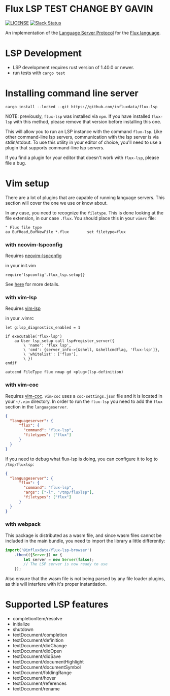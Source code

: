 # Flux LSP TEST CHANGE BY GAVIN

[![LICENSE](https://img.shields.io/github/license/influxdata/flux-lsp.svg)](https://github.com/influxdata/flux-lsp/blob/master/LICENSE)
[![Slack Status](https://img.shields.io/badge/slack-join_chat-white.svg?logo=slack&style=social)](https://www.influxdata.com/slack)

An implementation of the [Language Server Protocol](https://microsoft.github.io/language-server-protocol/) for the [Flux language](https://github.com/influxdata/flux).

# LSP Development

* LSP development requires rust version of 1.40.0 or newer.
* run tests with `cargo test`

# Installing command line server

```
cargo install --locked --git https://github.com/influxdata/flux-lsp
```

NOTE: previously, `flux-lsp` was installed via `npm`. If you have installed `flux-lsp`
with this method, please remove that version before installing this one.

This will allow you to run an LSP instance with the command `flux-lsp`. Like other
command-line lsp servers, communication with the lsp server is via stdin/stdout. To use
this utility in your editor of choice, you'll need to use a plugin that supports
command-line lsp servers.

If you find a plugin for your editor that doesn't work with `flux-lsp`, please file a bug.

# Vim setup

There are a lot of plugins that are capable of running language servers. This section will cover the one we use or know about.

In any case, you need to recognize the `filetype`. This is done looking at the file extension, in our case `.flux`. You should place this in your `vimrc` file:

```vimrc
" Flux file type
au BufRead,BufNewFile *.flux        set filetype=flux
```

### with neovim-lspconfig

Requires [neovim-lspconfig](https://github.com/neovim/nvim-lspconfig)

in your init.vim

```vimrc
require'lspconfig'.flux_lsp.setup{}
```

See [here](https://github.com/neovim/nvim-lspconfig/blob/master/doc/server_configurations.md#flux_lsp) for more details.

### with vim-lsp
Requires [vim-lsp](https://github.com/prabirshrestha/vim-lsp)

in your .vimrc

```vimrc
let g:lsp_diagnostics_enabled = 1

if executable('flux-lsp')
    au User lsp_setup call lsp#register_server({
        \ 'name': 'flux lsp',
        \ 'cmd': {server_info->[&shell, &shellcmdflag, 'flux-lsp']},
        \ 'whitelist': ['flux'],
        \ })
endif

autocmd FileType flux nmap gd <plug>(lsp-definition)
```

### with vim-coc

Requires [vim-coc](https://github.com/neoclide/coc.nvim). `vim-coc` uses a `coc-settings.json` file and it is located in your `~/.vim` directory. In order to run the `flux-lsp` you need to add the `flux` section in the `languageserver`.

```json
{
  "languageserver": {
      "flux": {
        "command": "flux-lsp",
        "filetypes": ["flux"]
      }
  }
}
```
If you need to debug what flux-lsp is doing, you can configure it to log to `/tmp/fluxlsp`:

```json
{
  "languageserver": {
      "flux": {
        "command": "flux-lsp",
        "args": ["-l", "/tmp/fluxlsp"],
        "filetypes": ["flux"]
      }
  }
}
```

### with webpack

This package is distributed as a wasm file, and since wasm files cannot be included in the main bundle, you need to import the library a little differently:

```javascript
import('@influxdata/flux-lsp-browser')
    .then(({Server}) => {
        let server = new Server(false);
        // The LSP server is now ready to use
    });

```

Also ensure that the wasm file is not being parsed by any file loader plugins, as this will interfere with it's proper instantiation.


# Supported LSP features

- completionItem/resolve
- initialize
- shutdown
- textDocument/completion
- textDocument/definition
- textDocument/didChange
- textDocument/didOpen
- textDocument/didSave
- textDocument/documentHighlight
- textDocument/documentSymbol
- textDocument/foldingRange
- textDocument/hover
- textDocument/references
- textDocument/rename
